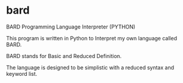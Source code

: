 # bard
BARD Programming Language Interpreter (PYTHON)

This program is written in Python to Interpret my own language called BARD.

BARD stands for Basic and Reduced Definition.

The language is designed to be simplistic with a reduced syntax and keyword 
list.
